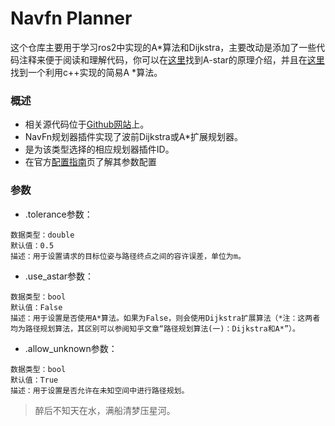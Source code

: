 # Navfn Planner

这个仓库主要用于学习ros2中实现的A*算法和Dijkstra，主要改动是添加了一些代码注释来便于阅读和理解代码，你可以在[这里](https://github.com/hanlin-cheng/slam-study-note/blob/master/slam_theory/%E8%B7%AF%E5%BE%84%E8%A7%84%E5%88%92%E4%B9%8BA-star%E7%AE%97%E6%B3%95.md)找到A-star的原理介绍，并且在[这里](https://github.com/hanlin-cheng/A-Star-algorithm)找到一个利用c++实现的简易A *算法。

### **概述**

- 相关源代码位于[Github网站](https://github.com/ros-planning/navigation2/tree/main/nav2_navfn_planner)上。
- NavFn规划器插件实现了波前Dijkstra或A*扩展规划器。
- 是为该类型选择的相应规划器插件ID。
- 在官方[配置指南](https://navigation.ros.org/configuration/packages/configuring-navfn.html)页了解其参数配置

### **参数**

- .tolerance参数：

```
数据类型：double
默认值：0.5
描述：用于设置请求的目标位姿与路径终点之间的容许误差，单位为m。
```

- .use_astar参数：

```
数据类型：bool
默认值：False
描述：用于设置是否使用A*算法。如果为False，则会使用Dijkstra扩展算法（*注：这两者均为路径规划算法，其区别可以参阅知乎文章“路径规划算法(一)：Dijkstra和A*”）。
```

- .allow_unknown参数：

```
数据类型：bool
默认值：True
描述：用于设置是否允许在未知空间中进行路径规划。
```

> 醉后不知天在水，满船清梦压星河。